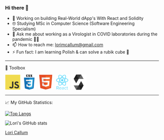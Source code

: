 ### Hi there 👋

- 🌱 Working on building Real-World dApp's With React and Solidity 
- 🤓 Studying MSc in Computer Science (Software Engineering Specialism)
- 💬 Ask me about working as a Virologist in COVID laboratories during the pandemic 🦸‍♀️
- 📫 How to reach me: lorimcallum@gmail.com
- ⚡ Fun fact: I am learning Polish & can solve a rubik cube 🥇 

<hr></hr>

🧰 Toolbox

<img src="https://github.com/devicons/devicon/blob/master/icons/javascript/javascript-original.svg" alt="Css Logo" with="50" height="50"/> <img src="https://github.com/devicons/devicon/blob/master/icons/css3/css3-original-wordmark.svg" alt="JavaScript Logo" with="50" height="50"/> <img src="https://github.com/devicons/devicon/blob/master/icons/html5/html5-original.svg" alt="Hmtl Logo" with="50" height="50"/> <img src="https://github.com/devicons/devicon/blob/master/icons/react/react-original-wordmark.svg" alt="React Logo" with="50" height="50"/> <img src="https://github.com/devicons/devicon/blob/master/icons/solidity/solidity-original.svg" alt="solidity Logo" with="50" height="50"/>


---
<g-emoji class="g-emoji" alias="chart_with_upwards_trend" fallback-src="https://github.githubassets.com/images/icons/emoji/unicode/1f4c8.png">📈</g-emoji> My GitHub Statistics:

[![Top Langs](https://github-readme-stats.vercel.app/api/top-langs/?username=loricallum&theme=radical&layout=compact)](https://github.com/loricallum/github-readme-stats)

![Lori's GitHub stats](https://github-readme-stats.vercel.app/api?username=loricallum&show_icons=true&theme=radical)

<div class="badge-base LI-profile-badge" data-locale="en_US" data-size="medium" data-theme="dark" data-type="VERTICAL" data-vanity="loricallum" data-version="v1"><a class="badge-base__link LI-simple-link" href="https://uk.linkedin.com/in/loricallum?trk=profile-badge">Lori Callum</a></div>
              
